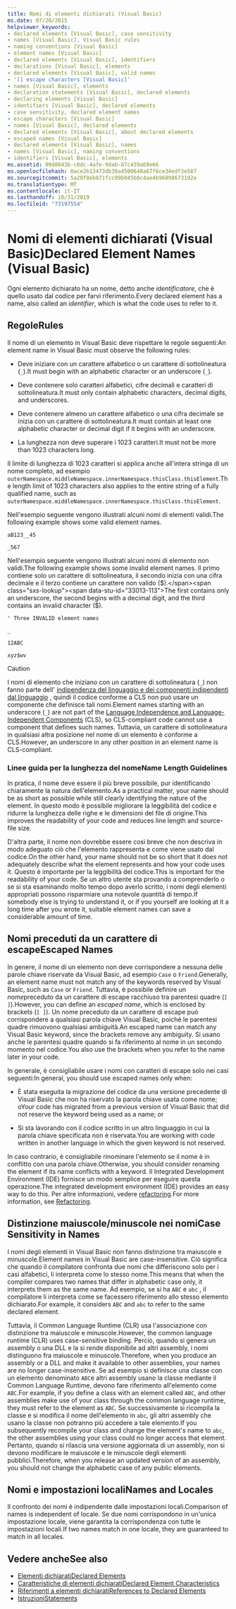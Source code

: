 ```yaml
---
title: Nomi di elementi dichiarati (Visual Basic)
ms.date: 07/20/2015
helpviewer_keywords:
- declared elements [Visual Basic], case sensitivity
- names [Visual Basic], Visual Basic rules
- naming conventions [Visual Basic]
- element names [Visual Basic]
- declared elements [Visual Basic], identifiers
- declarations [Visual Basic], elements
- declared elements [Visual Basic], valid names
- '[] escape characters [Visual Basic]'
- names [Visual Basic], elements
- declaration statements [Visual Basic], declared elements
- declaring elements [Visual Basic]
- identifiers [Visual Basic], declared elements
- case sensitivity, declared element names
- escape characters [Visual Basic]
- names [Visual Basic], declared elements
- declared elements [Visual Basic], about declared elements
- escaped names [Visual Basic]
- declared elements [Visual Basic], names
- names [Visual Basic], naming conventions
- identifiers [Visual Basic], elements
ms.assetid: 09d8843b-c0dc-4afe-9dab-87c439a69e66
ms.openlocfilehash: 0ace2b13473db30a4500648a67f6ce34edf3e587
ms.sourcegitcommit: 5a28f8eb071fcc09b045b0c4ae4b96898673192e
ms.translationtype: MT
ms.contentlocale: it-IT
ms.lasthandoff: 10/31/2019
ms.locfileid: "73197554"
---
```

# <a name="declared-element-names-visual-basic"></a><span data-ttu-id="33013-102">Nomi di elementi dichiarati (Visual Basic)</span><span class="sxs-lookup"><span data-stu-id="33013-102">Declared Element Names (Visual Basic)</span></span>
<span data-ttu-id="33013-103">Ogni elemento dichiarato ha un nome, detto anche *identificatore*, che è quello usato dal codice per farvi riferimento.</span><span class="sxs-lookup"><span data-stu-id="33013-103">Every declared element has a name, also called an *identifier*, which is what the code uses to refer to it.</span></span>  
  
## <a name="rules"></a><span data-ttu-id="33013-104">Regole</span><span class="sxs-lookup"><span data-stu-id="33013-104">Rules</span></span>  
 <span data-ttu-id="33013-105">Il nome di un elemento in Visual Basic deve rispettare le regole seguenti:</span><span class="sxs-lookup"><span data-stu-id="33013-105">An element name in Visual Basic must observe the following rules:</span></span>  
  
- <span data-ttu-id="33013-106">Deve iniziare con un carattere alfabetico o un carattere di sottolineatura (`_`).</span><span class="sxs-lookup"><span data-stu-id="33013-106">It must begin with an alphabetic character or an underscore (`_`).</span></span>  
  
- <span data-ttu-id="33013-107">Deve contenere solo caratteri alfabetici, cifre decimali e caratteri di sottolineatura.</span><span class="sxs-lookup"><span data-stu-id="33013-107">It must only contain alphabetic characters, decimal digits, and underscores.</span></span>  
  
- <span data-ttu-id="33013-108">Deve contenere almeno un carattere alfabetico o una cifra decimale se inizia con un carattere di sottolineatura.</span><span class="sxs-lookup"><span data-stu-id="33013-108">It must contain at least one alphabetic character or decimal digit if it begins with an underscore.</span></span>  
  
- <span data-ttu-id="33013-109">La lunghezza non deve superare i 1023 caratteri.</span><span class="sxs-lookup"><span data-stu-id="33013-109">It must not be more than 1023 characters long.</span></span>  
  
 <span data-ttu-id="33013-110">Il limite di lunghezza di 1023 caratteri si applica anche all'intera stringa di un nome completo, ad esempio `outerNamespace.middleNamespace.innerNamespace.thisClass.thisElement`.</span><span class="sxs-lookup"><span data-stu-id="33013-110">The length limit of 1023 characters also applies to the entire string of a fully qualified name, such as `outerNamespace.middleNamespace.innerNamespace.thisClass.thisElement`.</span></span>  
  
 <span data-ttu-id="33013-111">Nell'esempio seguente vengono illustrati alcuni nomi di elementi validi.</span><span class="sxs-lookup"><span data-stu-id="33013-111">The following example shows some valid element names.</span></span>  
  
 `aB123__45`  
  
 `_567`  
  
 <span data-ttu-id="33013-112">Nell'esempio seguente vengono illustrati alcuni nomi di elemento non validi.</span><span class="sxs-lookup"><span data-stu-id="33013-112">The following example shows some invalid element names.</span></span> <span data-ttu-id="33013-113">Il primo contiene solo un carattere di sottolineatura, il secondo inizia con una cifra decimale e il terzo contiene un carattere non valido ($).</span><span class="sxs-lookup"><span data-stu-id="33013-113">The first contains only an underscore, the second begins with a decimal digit, and the third contains an invalid character ($).</span></span>  
  
 `' Three INVALID element names`  
  
 `_`  
  
 `12ABC`  
  
 `xyz$wv`  
  
> [!CAUTION]
> <span data-ttu-id="33013-114">I nomi di elemento che iniziano con un carattere di sottolineatura (`_`) non fanno parte dell' [indipendenza del linguaggio e dei componenti indipendenti dal linguaggio](../../../../standard/language-independence-and-language-independent-components.md) , quindi il codice conforme a CLS non può usare un componente che definisce tali nomi.</span><span class="sxs-lookup"><span data-stu-id="33013-114">Element names starting with an underscore (`_`) are not part of the [Language Independence and Language-Independent Components](../../../../standard/language-independence-and-language-independent-components.md) (CLS), so CLS-compliant code cannot use a component that defines such names.</span></span> <span data-ttu-id="33013-115">Tuttavia, un carattere di sottolineatura in qualsiasi altra posizione nel nome di un elemento è conforme a CLS.</span><span class="sxs-lookup"><span data-stu-id="33013-115">However, an underscore in any other position in an element name is CLS-compliant.</span></span>  
  
### <a name="name-length-guidelines"></a><span data-ttu-id="33013-116">Linee guida per la lunghezza del nome</span><span class="sxs-lookup"><span data-stu-id="33013-116">Name Length Guidelines</span></span>  
 <span data-ttu-id="33013-117">In pratica, il nome deve essere il più breve possibile, pur identificando chiaramente la natura dell'elemento.</span><span class="sxs-lookup"><span data-stu-id="33013-117">As a practical matter, your name should be as short as possible while still clearly identifying the nature of the element.</span></span> <span data-ttu-id="33013-118">In questo modo è possibile migliorare la leggibilità del codice e ridurre la lunghezza delle righe e le dimensioni del file di origine.</span><span class="sxs-lookup"><span data-stu-id="33013-118">This improves the readability of your code and reduces line length and source-file size.</span></span>  
  
 <span data-ttu-id="33013-119">D'altra parte, il nome non dovrebbe essere così breve che non descriva in modo adeguato ciò che l'elemento rappresenta e come viene usato dal codice.</span><span class="sxs-lookup"><span data-stu-id="33013-119">On the other hand, your name should not be so short that it does not adequately describe what the element represents and how your code uses it.</span></span> <span data-ttu-id="33013-120">Questo è importante per la leggibilità del codice.</span><span class="sxs-lookup"><span data-stu-id="33013-120">This is important for the readability of your code.</span></span> <span data-ttu-id="33013-121">Se un altro utente sta provando a comprenderlo o se si sta esaminando molto tempo dopo averlo scritto, i nomi degli elementi appropriati possono risparmiare una notevole quantità di tempo.</span><span class="sxs-lookup"><span data-stu-id="33013-121">If somebody else is trying to understand it, or if you yourself are looking at it a long time after you wrote it, suitable element names can save a considerable amount of time.</span></span>  
  
## <a name="escaped-names"></a><span data-ttu-id="33013-122">Nomi preceduti da un carattere di escape</span><span class="sxs-lookup"><span data-stu-id="33013-122">Escaped Names</span></span>  
 <span data-ttu-id="33013-123">In genere, il nome di un elemento non deve corrispondere a nessuna delle parole chiave riservate da Visual Basic, ad esempio `Case` o `Friend`.</span><span class="sxs-lookup"><span data-stu-id="33013-123">Generally, an element name must not match any of the keywords reserved by Visual Basic, such as `Case` or `Friend`.</span></span> <span data-ttu-id="33013-124">Tuttavia, è possibile definire un *nome*preceduto da un carattere di escape racchiuso tra parentesi quadre (`[ ]`).</span><span class="sxs-lookup"><span data-stu-id="33013-124">However, you can define an *escaped name*, which is enclosed by brackets (`[ ]`).</span></span> <span data-ttu-id="33013-125">Un nome preceduto da un carattere di escape può corrispondere a qualsiasi parola chiave Visual Basic, poiché le parentesi quadre rimuovono qualsiasi ambiguità.</span><span class="sxs-lookup"><span data-stu-id="33013-125">An escaped name can match any Visual Basic keyword, since the brackets remove any ambiguity.</span></span> <span data-ttu-id="33013-126">Si usano anche le parentesi quadre quando si fa riferimento al nome in un secondo momento nel codice.</span><span class="sxs-lookup"><span data-stu-id="33013-126">You also use the brackets when you refer to the name later in your code.</span></span>  
  
 <span data-ttu-id="33013-127">In generale, è consigliabile usare i nomi con caratteri di escape solo nei casi seguenti:</span><span class="sxs-lookup"><span data-stu-id="33013-127">In general, you should use escaped names only when:</span></span>  
  
- <span data-ttu-id="33013-128">È stata eseguita la migrazione del codice da una versione precedente di Visual Basic che non ha riservato la parola chiave usata come nome; o</span><span class="sxs-lookup"><span data-stu-id="33013-128">Your code has migrated from a previous version of Visual Basic that did not reserve the keyword being used as a name; or</span></span>  
  
- <span data-ttu-id="33013-129">Si sta lavorando con il codice scritto in un altro linguaggio in cui la parola chiave specificata non è riservata.</span><span class="sxs-lookup"><span data-stu-id="33013-129">You are working with code written in another language in which the given keyword is not reserved.</span></span>  
  
 <span data-ttu-id="33013-130">In caso contrario, è consigliabile rinominare l'elemento se il nome è in conflitto con una parola chiave.</span><span class="sxs-lookup"><span data-stu-id="33013-130">Otherwise, you should consider renaming the element if its name conflicts with a keyword.</span></span> <span data-ttu-id="33013-131">Il Integrated Development Environment (IDE) fornisce un modo semplice per eseguire questa operazione.</span><span class="sxs-lookup"><span data-stu-id="33013-131">The integrated development environment (IDE) provides an easy way to do this.</span></span> <span data-ttu-id="33013-132">Per altre informazioni, vedere [refactoring](/visualstudio/ide/refactoring-in-visual-studio).</span><span class="sxs-lookup"><span data-stu-id="33013-132">For more information, see [Refactoring](/visualstudio/ide/refactoring-in-visual-studio).</span></span>  
  
## <a name="case-sensitivity-in-names"></a><span data-ttu-id="33013-133">Distinzione maiuscole/minuscole nei nomi</span><span class="sxs-lookup"><span data-stu-id="33013-133">Case Sensitivity in Names</span></span>  
 <span data-ttu-id="33013-134">I nomi degli elementi in Visual Basic non fanno distinzione tra maiuscole e minuscole.</span><span class="sxs-lookup"><span data-stu-id="33013-134">Element names in Visual Basic are case-insensitive.</span></span> <span data-ttu-id="33013-135">Ciò significa che quando il compilatore confronta due nomi che differiscono solo per i casi alfabetici, li interpreta come lo stesso nome.</span><span class="sxs-lookup"><span data-stu-id="33013-135">This means that when the compiler compares two names that differ in alphabetic case only, it interprets them as the same name.</span></span> <span data-ttu-id="33013-136">Ad esempio, se si ha `ABC` e `abc` , il compilatore li interpreta come se facessero riferimento allo stesso elemento dichiarato.</span><span class="sxs-lookup"><span data-stu-id="33013-136">For example, it considers `ABC` and `abc` to refer to the same declared element.</span></span>  
  
 <span data-ttu-id="33013-137">Tuttavia, il Common Language Runtime (CLR) usa l'associazione con distinzione tra maiuscole e minuscole.</span><span class="sxs-lookup"><span data-stu-id="33013-137">However, the common language runtime (CLR) uses case-sensitive binding.</span></span> <span data-ttu-id="33013-138">Perciò, quando si genera un assembly o una DLL e la si rende disponibile ad altri assembly, i nomi distinguono fra maiuscole e minuscole.</span><span class="sxs-lookup"><span data-stu-id="33013-138">Therefore, when you produce an assembly or a DLL and make it available to other assemblies, your names are no longer case-insensitive.</span></span> <span data-ttu-id="33013-139">Se ad esempio si definisce una classe con un elemento denominato `ABC`e altri assembly usano la classe mediante il Common Language Runtime, devono fare riferimento all'elemento come `ABC`.</span><span class="sxs-lookup"><span data-stu-id="33013-139">For example, if you define a class with an element called `ABC`, and other assemblies make use of your class through the common language runtime, they must refer to the element as `ABC`.</span></span> <span data-ttu-id="33013-140">Se successivamente si ricompila la classe e si modifica il nome dell'elemento in `abc`, gli altri assembly che usano la classe non potranno più accedere a tale elemento.</span><span class="sxs-lookup"><span data-stu-id="33013-140">If you subsequently recompile your class and change the element's name to `abc`, the other assemblies using your class could no longer access that element.</span></span> <span data-ttu-id="33013-141">Pertanto, quando si rilascia una versione aggiornata di un assembly, non si devono modificare le maiuscole e le minuscole degli elementi pubblici.</span><span class="sxs-lookup"><span data-stu-id="33013-141">Therefore, when you release an updated version of an assembly, you should not change the alphabetic case of any public elements.</span></span>  
  
## <a name="names-and-locales"></a><span data-ttu-id="33013-142">Nomi e impostazioni locali</span><span class="sxs-lookup"><span data-stu-id="33013-142">Names and Locales</span></span>  
 <span data-ttu-id="33013-143">Il confronto dei nomi è indipendente dalle impostazioni locali.</span><span class="sxs-lookup"><span data-stu-id="33013-143">Comparison of names is independent of locale.</span></span> <span data-ttu-id="33013-144">Se due nomi corrispondono in un'unica impostazione locale, viene garantita la corrispondenza con tutte le impostazioni locali.</span><span class="sxs-lookup"><span data-stu-id="33013-144">If two names match in one locale, they are guaranteed to match in all locales.</span></span>  
  
## <a name="see-also"></a><span data-ttu-id="33013-145">Vedere anche</span><span class="sxs-lookup"><span data-stu-id="33013-145">See also</span></span>

- [<span data-ttu-id="33013-146">Elementi dichiarati</span><span class="sxs-lookup"><span data-stu-id="33013-146">Declared Elements</span></span>](../../../../visual-basic/programming-guide/language-features/declared-elements/index.md)
- [<span data-ttu-id="33013-147">Caratteristiche di elementi dichiarati</span><span class="sxs-lookup"><span data-stu-id="33013-147">Declared Element Characteristics</span></span>](../../../../visual-basic/programming-guide/language-features/declared-elements/declared-element-characteristics.md)
- [<span data-ttu-id="33013-148">Riferimenti a elementi dichiarati</span><span class="sxs-lookup"><span data-stu-id="33013-148">References to Declared Elements</span></span>](../../../../visual-basic/programming-guide/language-features/declared-elements/references-to-declared-elements.md)
- [<span data-ttu-id="33013-149">Istruzioni</span><span class="sxs-lookup"><span data-stu-id="33013-149">Statements</span></span>](../../../../visual-basic/language-reference/statements/index.md)
